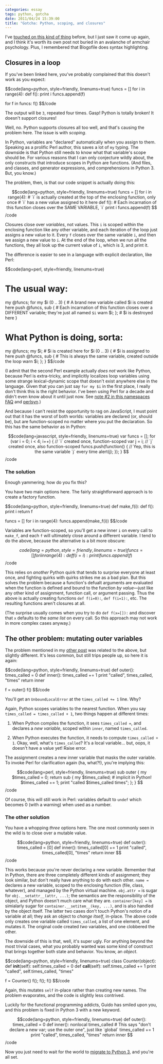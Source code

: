 ```yaml
---
categories: essay
tags: python, gotcha
date: 2011/04/24 15:39:00
title: "Gotcha: Python, scoping, and closures"
---
```

I've [touched on this kind of thing][architectural fallacies] before, but I just saw it come up again, and I think it's worth its own post not buried in an avalanche of armchair psychology.  Plus, I remembered that Blogofile does syntax highlighting.

## Closures in a loop

If you've been linked here, you've probably complained that this doesn't work as you expect:

$$code(lang=python, style=friendly, linenums=true)
funcs = []
for i in range(4):
    def f():
        print i
    funcs.append(f)

for f in funcs:
    f()
$$/code

The output will be `3`, repeated four times.  Gasp!  Python is totally broken!  It doesn't support closures!

Well, no.  Python supports closures all too well, and that's causing the problem here.  The issue is with _scoping_.

In Python, variables are "declared" automatically when you assign to them.  Speaking as a prolific Perl author, this saves a lot of `my` typing.  The downside is that Python still needs to know what that variable's scope should be.  For various reasons that I can only conjecture wildly about, the only constructs that introduce scopes in Python are functions.  (And files, and classes, and generator expressions, and comprehensions in Python 3.  But, you know.)

The problem, then, is that our code snippet is actually doing this:

$$code(lang=python, style=friendly, linenums=true)
funcs = []
for i in range(4):  # `i` is actually created at the top of the enclosing function, only once
    # `i` has a new value assigned to it here
    def f():
        # Each incarnation of this function closes over the SAME VARIABLE, `i`
        print i
    funcs.append(f)
$$/code

Closures close over _variables_, not values.  This `i` is scoped within the enclosing function like any other variable, and each iteration of the loop just assigns a new value to it.  Every `f` closes over the same variable `i`, and then we assign a new value to `i`.  At the end of the loop, when we run all the functions, they all look up the current value of `i`, which is 3, and print it.

The difference is easier to see in a language with explicit declaration, like Perl:

$$code(lang=perl, style=friendly, linenums=true)
# The usual way:
my @funcs;
for my $i (0 .. 3) {
    # A brand new variable called $i is created here
    push @funcs, sub {
        # Each incarnation of this function closes over a DIFFERENT variable; they're just all named `$i`
        warn $i;
    };
    # $i is destroyed here
}

# What Python is doing, sorta:
my @funcs;
my $i;  # $i is created here
for $i (0 .. 3) {  # $i is assigned to here
    push @funcs, sub {
        # This is always the same variable, created outside the loop
        warn $i;
    };
}
$$/code

(I admit that the second Perl example actually _does not_ work like Python, because Perl is extra-tricky, and implicitly localizes loop variables using some strange lexical-dynamic scope that doesn't exist anywhere else in the language.  Given that you can just say `for my $i` in the first place, I really don't think this is the right behavior.  I've been using Perl for a decade and didn't even know about it until just now.  See [note #2 in this namespaces FAQ][perl namespaces] and [perlsyn][perlsyn foreach].)

And because I can't resist the opportunity to rag on JavaScript, I must point out that it has the worst of both worlds: variables are declared (or, should be), but are function-scoped no matter where you put the declaration.  So this has the same behavior as in Python:

$$code(lang=javascript, style=friendly, linenums=true)
var funcs = [];
for (var i = 0; i < 4; i++) {  // `i` created once, function-scoped
    var j = i;  // `j` created once, also function-scoped
    funcs.push(function() {
        // Yep, this is the same variable `j` every time
        alert(j);
    });
}
$$/code


### The solution

Enough yammering; how do you fix this?

You have two main options here.  The fairly straightforward approach is to create a factory function.

$$code(lang=python, style=friendly, linenums=true)
def make_f(i):
    def f():
        print i
    return f

funcs = []
for i in range(4):
    funcs.append(make_f(i))
$$/code

Variables are function-scoped, so you'll get a new inner `i` on every call to `make_f`, and each `f` will ultimately close around a different variable.  I tend to do the above, because the alternative is a bit more obscure:

$$code(lang=python, style=friendly, linenums=true)
funcs = []
for i in range(4):
    def f(i=i):
        print i
    funcs.append(f)
$$/code

This relies on _another_ Python quirk that tends to surprise everyone at least once, and fighting quirks with quirks strikes me as a bad plan.  But this solves the problem because a function's defualt arguments are evaluated when the function is defined and bound to the function _by value_—just like any other kind of assignment, function call, or argument passing.  Thus the above is actually creating functions `def f(i=0):`, `def f(i=1):`, etc.  The resulting functions aren't closures at all.

(The surprise usually comes when you try to do `def f(x=[]):` and discover that `x` defaults to the _same list_ on every call.  So this approach may not work in more complex cases anyway.)


## The other problem: mutating outer variables

The problem mentioned in my [other post][architectural fallacies] was related to the above, but slightly different.  It's less common, but still trips people up, so here it is again:

$$code(lang=python, style=friendly, linenums=true)
def outer():
    times_called = 0
    def inner():
        times_called += 1
        print "called", times_called, "times"
    return inner

f = outer()
f()
$$/code

You'll get an `UnboundLocalError` at the `times_called += 1` line.  Why?

Again, Python scopes variables to the nearest function.  When you say `times_called = times_called + 1`, two things happen at different times:

1. When Python compiles the function, it sees `times_called =`, and declares a _new variable_, scoped within `inner`, named `times_called`.

2. When Python executes the function, it needs to compute `times_called + 1`.  Okay, well, what's `times_called`?  It's a local variable...  but, oops, it doesn't have a value yet!  Raise error.

The assignment creates a new inner variable that masks the outer variable.  To invoke Perl for clarification again (ha, what?!), you're implying this:

$$code(lang=perl, style=friendly, linenums=true)
sub outer {
    my $times_called = 0;
    return sub {
        my $times_called;  # implicit in Python!
        $times_called += 1;
        print "called $times_called times";
    };
}
$$/code

Of course, this will still work in Perl: variables default to `undef` which becomes 0 (with a warning) when used as a number.


### The other solution

You have a whopping _three_ options here.  The one most commonly seen in the wild is to close over a mutable value.

$$code(lang=python, style=friendly, linenums=true)
def outer():
    times_called = [0]
    def inner():
        times_called[0] += 1
        print "called", times_called[0], "times"
    return inner
$$/code

This works because you're never declaring a new variable.  Remember that in Python, there are three completely different kinds of assignment; they look similar, but don't really have anything to do with each other.  `name =` declares a new variable, scoped to the enclosing function (file, class, whatever), and managed by the Python virtual machine.  `obj.attr =` is sugar for `obj.__setattr__(attr, ...)`; the semantics are the responsibility of the object, and Python doesn't much care what they are.  `container[key] =` is simialarly sugar for `container.__setitem__(key, ...)`, and is also handled by the object itself.  The latter two cases don't touch Python's notion of a variable at all; they ask an object to _change itself_, in-place.  The above code only creates one variable called `times_called`, a list of one element, and mutates it.  The original code created _two_ variables, and one clobbered the other.

The downside of this is that, well, it's super ugly.  For anything beyond the most trivial cases, what you probably wanted was some kind of construct that brings together both state and behavior.  You know, an _object_.

$$code(lang=python, style=friendly, linenums=true)
class Counter(object):
    def __init__(self):
        self.times_called = 0
    def __call__(self):
        self.times_called += 1
        print "called", self.times_called, "times"

f = Counter()
f(); f(); f()
$$/code

Again, this mutates `self` in-place rather than creating new names.  The problem evaporates, and the code is slightly less contrived.

Luckily for the functional programming addicts, Guido has smiled upon you, and this problem is fixed in Python 3 with a new keyword.

$$code(lang=python, style=friendly, linenums=true)
def outer():
    times_called = 0
    def inner():
        nonlocal times_called  # This says "don't declare a new var; use the outer one", just like `global`
        times_called += 1
        print "called", times_called, "times"
    return inner
$$/code

Now you just need to wait for the world to [migrate to Python 3][python 3 wos], and you're all set.


[architectural fallacies]: /blog/2011/04/17/architectural-fallacies/#reverse-injustification
[perl namespaces]: http://perl.plover.com/FAQs/Namespaces.html.en#Notes
[perlsyn foreach]: http://perldoc.perl.org/perlsyn.html#Foreach-Loops
[python 3 wos]: http://python3wos.appspot.com/
